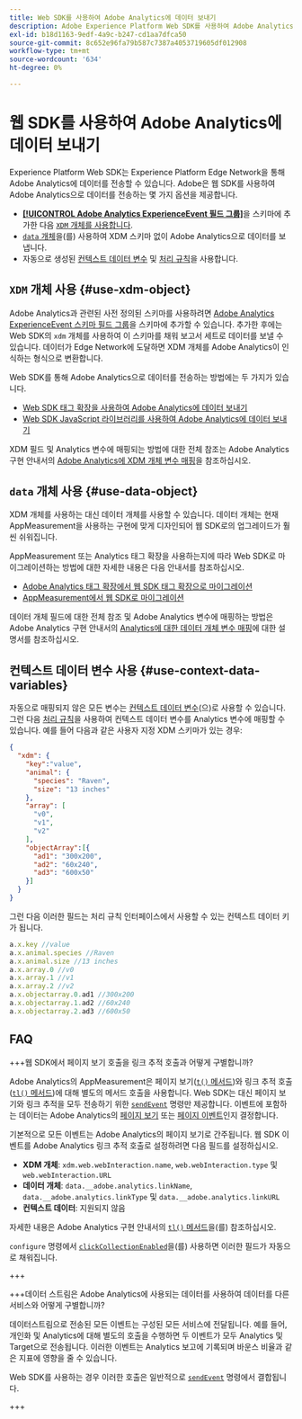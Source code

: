 ```yaml
---
title: Web SDK를 사용하여 Adobe Analytics에 데이터 보내기
description: Adobe Experience Platform Web SDK를 사용하여 Adobe Analytics에 데이터를 전송하는 방법에 대해 알아봅니다.
exl-id: b18d1163-9edf-4a9c-b247-cd1aa7dfca50
source-git-commit: 8c652e96fa79b587c7387a4053719605df012908
workflow-type: tm+mt
source-wordcount: '634'
ht-degree: 0%

---
```



# 웹 SDK를 사용하여 Adobe Analytics에 데이터 보내기

Experience Platform Web SDK는 Experience Platform Edge Network을 통해 Adobe Analytics에 데이터를 전송할 수 있습니다. Adobe은 웹 SDK를 사용하여 Adobe Analytics으로 데이터를 전송하는 몇 가지 옵션을 제공합니다.

* [**[!UICONTROL Adobe Analytics ExperienceEvent 필드 그룹]**](../../xdm/field-groups/event/analytics-full-extension.md)을 스키마에 추가한 다음 [`XDM` 개체를 사용합니다](../commands/sendevent/xdm.md).
* [`data` 개체](../commands/sendevent/data.md)을(를) 사용하여 XDM 스키마 없이 Adobe Analytics으로 데이터를 보냅니다.
* 자동으로 생성된 [컨텍스트 데이터 변수](https://experienceleague.adobe.com/en/docs/analytics/implementation/vars/page-vars/contextdata) 및 [처리 규칙](https://experienceleague.adobe.com/en/docs/analytics/admin/admin-tools/manage-report-suites/edit-report-suite/report-suite-general/c-processing-rules/c-processing-rules-configuration/processing-rules-about)을 사용합니다.

## `XDM` 개체 사용 {#use-xdm-object}

Adobe Analytics과 관련된 사전 정의된 스키마를 사용하려면 [Adobe Analytics ExperienceEvent 스키마 필드 그룹](../../xdm/field-groups/event/analytics-full-extension.md)을 스키마에 추가할 수 있습니다. 추가한 후에는 Web SDK의 `xdm` 개체를 사용하여 이 스키마를 채워 보고서 세트로 데이터를 보낼 수 있습니다. 데이터가 Edge Network에 도달하면 XDM 개체를 Adobe Analytics이 인식하는 형식으로 변환합니다.

Web SDK를 통해 Adobe Analytics으로 데이터를 전송하는 방법에는 두 가지가 있습니다.

* [Web SDK 태그 확장을 사용하여 Adobe Analytics에 데이터 보내기](https://experienceleague.adobe.com/en/docs/analytics/implementation/aep-edge/web-sdk/web-sdk-tag-extension)
* [Web SDK JavaScript 라이브러리를 사용하여 Adobe Analytics에 데이터 보내기](https://experienceleague.adobe.com/en/docs/analytics/implementation/aep-edge/web-sdk/web-sdk-javascript-library)

XDM 필드 및 Analytics 변수에 매핑되는 방법에 대한 전체 참조는 Adobe Analytics 구현 안내서의 [Adobe Analytics에 XDM 개체 변수 매핑](https://experienceleague.adobe.com/en/docs/analytics/implementation/aep-edge/xdm-var-mapping)을 참조하십시오.

## `data` 개체 사용 {#use-data-object}

XDM 개체를 사용하는 대신 데이터 개체를 사용할 수 있습니다. 데이터 개체는 현재 AppMeasurement을 사용하는 구현에 맞게 디자인되어 웹 SDK로의 업그레이드가 훨씬 쉬워집니다.

AppMeasurement 또는 Analytics 태그 확장을 사용하는지에 따라 Web SDK로 마이그레이션하는 방법에 대한 자세한 내용은 다음 안내서를 참조하십시오.

* [Adobe Analytics 태그 확장에서 웹 SDK 태그 확장으로 마이그레이션](https://experienceleague.adobe.com/en/docs/analytics/implementation/aep-edge/web-sdk/analytics-extension-to-web-sdk)
* [AppMeasurement에서 웹 SDK로 마이그레이션](https://experienceleague.adobe.com/en/docs/analytics/implementation/aep-edge/web-sdk/appmeasurement-to-web-sdk)

데이터 개체 필드에 대한 전체 참조 및 Adobe Analytics 변수에 매핑하는 방법은 Adobe Analytics 구현 안내서의 [Analytics에 대한 데이터 개체 변수 매핑](https://experienceleague.adobe.com/en/docs/analytics/implementation/aep-edge/data-var-mapping)에 대한 설명서를 참조하십시오.

## 컨텍스트 데이터 변수 사용 {#use-context-data-variables}

자동으로 매핑되지 않은 모든 변수는 [컨텍스트 데이터 변수](https://experienceleague.adobe.com/en/docs/analytics/implementation/vars/page-vars/contextdata)(으)로 사용할 수 있습니다. 그런 다음 [처리 규칙](https://experienceleague.adobe.com/en/docs/analytics/admin/admin-tools/manage-report-suites/edit-report-suite/report-suite-general/c-processing-rules/c-processing-rules-configuration/processing-rules-about)을 사용하여 컨텍스트 데이터 변수를 Analytics 변수에 매핑할 수 있습니다. 예를 들어 다음과 같은 사용자 지정 XDM 스키마가 있는 경우:

```json
{
  "xdm": {
    "key":"value",
    "animal": {
      "species": "Raven",
      "size": "13 inches"
    },
    "array": [
      "v0",
      "v1",
      "v2"
    ],
    "objectArray":[{
      "ad1": "300x200",
      "ad2": "60x240",
      "ad3": "600x50"
    }]
  }
}
```

그런 다음 이러한 필드는 처리 규칙 인터페이스에서 사용할 수 있는 컨텍스트 데이터 키가 됩니다.

```javascript
a.x.key //value
a.x.animal.species //Raven
a.x.animal.size //13 inches
a.x.array.0 //v0
a.x.array.1 //v1
a.x.array.2 //v2
a.x.objectarray.0.ad1 //300x200
a.x.objectarray.1.ad2 //60x240
a.x.objectarray.2.ad3 //600x50
```

## FAQ

+++웹 SDK에서 페이지 보기 호출을 링크 추적 호출과 어떻게 구별합니까?

Adobe Analytics의 AppMeasurement은 페이지 보기([`t()` 메서드](https://experienceleague.adobe.com/en/docs/analytics/implementation/vars/functions/t-method))와 링크 추적 호출([`tl()` 메서드](https://experienceleague.adobe.com/en/docs/analytics/implementation/vars/functions/tl-method))에 대해 별도의 메서드 호출을 사용합니다. Web SDK는 대신 페이지 보기와 링크 추적을 모두 전송하기 위한 [`sendEvent`](../commands/sendevent/overview.md) 명령만 제공합니다. 이벤트에 포함하는 데이터는 Adobe Analytics의 [페이지 보기](https://experienceleague.adobe.com/en/docs/analytics/components/metrics/page-views) 또는 [페이지 이벤트](https://experienceleague.adobe.com/en/docs/analytics/components/metrics/page-events)인지 결정합니다.

기본적으로 모든 이벤트는 Adobe Analytics의 페이지 보기로 간주됩니다. 웹 SDK 이벤트를 Adobe Analytics 링크 추적 호출로 설정하려면 다음 필드를 설정하십시오.

* **XDM 개체**: `xdm.web.webInteraction.name`, `web.webInteraction.type` 및 `web.webInteraction.URL`
* **데이터 개체**: `data.__adobe.analytics.linkName`, `data.__adobe.analytics.linkType` 및 `data.__adobe.analytics.linkURL`
* **컨텍스트 데이터**: 지원되지 않음

자세한 내용은 Adobe Analytics 구현 안내서의 [`tl()` 메서드](https://experienceleague.adobe.com/en/docs/analytics/implementation/vars/functions/tl-method)을(를) 참조하십시오.

`configure` 명령에서 [`clickCollectionEnabled`](../commands/configure/clickcollectionenabled.md)을(를) 사용하면 이러한 필드가 자동으로 채워집니다.

+++

+++데이터 스트림은 Adobe Analytics에 사용되는 데이터를 사용하여 데이터를 다른 서비스와 어떻게 구별합니까?

데이터스트림으로 전송된 모든 이벤트는 구성된 모든 서비스에 전달됩니다. 예를 들어, 개인화 및 Analytics에 대해 별도의 호출을 수행하면 두 이벤트가 모두 Analytics 및 Target으로 전송됩니다. 이러한 이벤트는 Analytics 보고에 기록되며 바운스 비율과 같은 지표에 영향을 줄 수 있습니다.

Web SDK를 사용하는 경우 이러한 호출은 일반적으로 [`sendEvent`](../commands/sendevent/overview.md) 명령에서 결합됩니다.

+++
